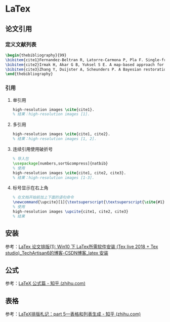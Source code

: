 # LaTex

## 论文引用

### 定义文献列表

```latex
\begin{thebibliography}{99}
\bibitem{cite1}Fernandez-Beltran R, Latorre-Carmona P, Pla F. Single-frame super-resolution in remote sensing: A practical overview[J]. International journal of remote sensing, 2017, 38(1): 314-354.
\bibitem{cite2}Irmak H, Akar G B, Yuksel S E. A map-based approach for hyperspectral imagery super-resolution[J]. IEEE Transactions on Image Processing, 2018, 27(6): 2942-2951.
\bibitem{cite3}Zhang Y, Duijster A, Scheunders P. A Bayesian restoration approach for hyperspectral images[J]. IEEE transactions on geoscience and remote sensing, 2012, 50(9): 3453-3462.
\end{thebibliography}
```

### 引用

1. 单引用

    ```latex
    high-resolution images \cite{cite1}.
    % 结果：high-resolution images [1].
    ```
    
2. 多引用

    ```latex
    high-resolution images \cite{cite1, cite2}.
    % 结果：high-resolution images [1, 2].
    ```

3. 连续引用使用破折号

    ```latex
    % 导入包
    \usepackage[numbers,sort&compress]{natbib}
    % 使用
    high-resolution images \cite{cite1, cite2, cite3}.
    % 结果：high-resolution images [1-3].
    ```

4. 标号显示在右上角

    ```latex
    % 在文档开始前加上下面的语句命令
    \newcommand{\upcite}[1]{\textsuperscript{\textsuperscript{\cite{#1}}}}
    % 使用
    high-resolution images \upcite{cite1, cite2, cite3}
    % 结果
    ```

## 安装

参考：[LaTex 论文排版(1): Win10 下 LaTex所需软件安装 (Tex live 2018 + Tex studio)_TechArtisan6的博客-CSDN博客_latex 安装](https://blog.csdn.net/zaishuiyifangxym/article/details/88170827)

## 公式

参考：[LaTeX 公式篇 - 知乎 (zhihu.com)](https://zhuanlan.zhihu.com/p/110756681)



## 表格

参考：[LaTeX排版札记：part 5—表格和列表生成 - 知乎 (zhihu.com)](https://zhuanlan.zhihu.com/p/34271941)

